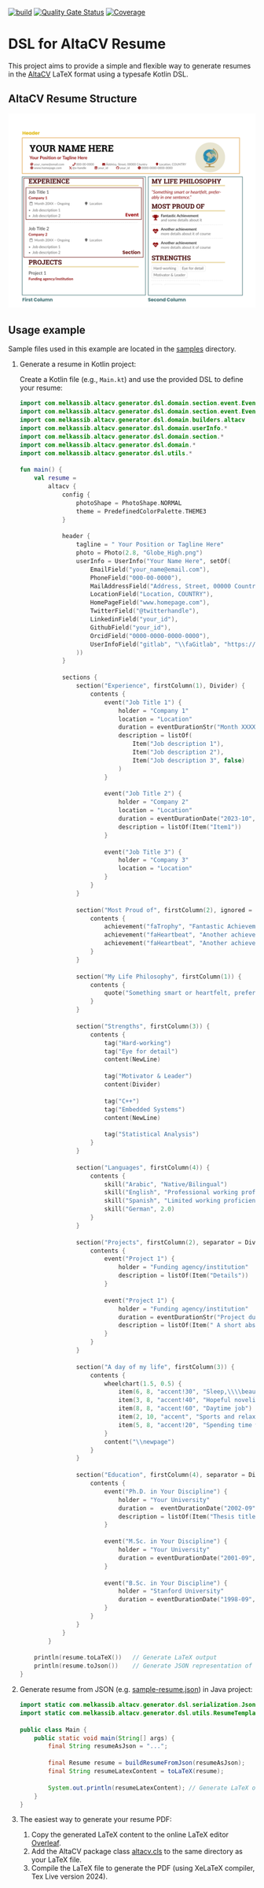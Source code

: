 [![build](https://github.com/melkassib/altacv-generator-dsl/actions/workflows/build.yml/badge.svg?branch=main)](https://github.com/melkassib/altacv-generator-dsl/actions/workflows/build.yml)
[![Quality Gate Status](https://sonarcloud.io/api/project_badges/measure?project=melkassib%3Aaltacv-generator-dsl&metric=alert_status&token=9e220818b8bb03054283a1901586174c188912ad)](https://sonarcloud.io/summary/new_code?id=melkassib%3Aaltacv-generator-dsl)
[![Coverage](https://sonarcloud.io/api/project_badges/measure?project=melkassib%3Aaltacv-generator-dsl&metric=coverage&token=9e220818b8bb03054283a1901586174c188912ad)](https://sonarcloud.io/summary/new_code?id=melkassib%3Aaltacv-generator-dsl)

# DSL for AltaCV Resume

This project aims to provide a simple and flexible way to generate resumes in the [AltaCV](https://github.com/liantze/AltaCV) LaTeX format using a typesafe Kotlin DSL.

## AltaCV Resume Structure
![Sample Resume](docs/images/altacv-structure.png)


## Usage example
Sample files used in this example are located in the [samples](docs/samples) directory.

1. Generate a resume in Kotlin project:

    Create a Kotlin file (e.g., `Main.kt`) and use the provided DSL to define your resume:

    ```kotlin
    import com.melkassib.altacv.generator.dsl.domain.section.event.EventPeriodDate.Companion.eventDurationDate
    import com.melkassib.altacv.generator.dsl.domain.section.event.EventPeriodString.Companion.eventDurationStr
    import com.melkassib.altacv.generator.dsl.domain.builders.altacv
    import com.melkassib.altacv.generator.dsl.domain.userInfo.*
    import com.melkassib.altacv.generator.dsl.domain.section.*
    import com.melkassib.altacv.generator.dsl.domain.*
    import com.melkassib.altacv.generator.dsl.utils.*

    fun main() {
        val resume =
            altacv {
                config {
                    photoShape = PhotoShape.NORMAL
                    theme = PredefinedColorPalette.THEME3
                }

                header {
                    tagline = " Your Position or Tagline Here"
                    photo = Photo(2.8, "Globe_High.png")
                    userInfo = UserInfo("Your Name Here", setOf(
                        EmailField("your_name@email.com"),
                        PhoneField("000-00-0000"),
                        MailAddressField("Address, Street, 00000 Country"),
                        LocationField("Location, COUNTRY"),
                        HomePageField("www.homepage.com"),
                        TwitterField("@twitterhandle"),
                        LinkedinField("your_id"),
                        GithubField("your_id"),
                        OrcidField("0000-0000-0000-0000"),
                        UserInfoField("gitlab", "\\faGitlab", "https://gitlab.com/", "your_id")
                    ))
                }

                sections {
                    section("Experience", firstColumn(1), Divider) {
                        contents {
                            event("Job Title 1") {
                                holder = "Company 1"
                                location = "Location"
                                duration = eventDurationStr("Month XXXX", "Ongoing")
                                description = listOf(
                                    Item("Job description 1"),
                                    Item("Job description 2"),
                                    Item("Job description 3", false)
                                )
                            }

                            event("Job Title 2") {
                                holder = "Company 2"
                                location = "Location"
                                duration = eventDurationDate("2023-10", "2023-10")
                                description = listOf(Item("Item1"))
                            }

                            event("Job Title 3") {
                                holder = "Company 3"
                                location = "Location"
                            }
                        }
                    }

                    section("Most Proud of", firstColumn(2), ignored = false) {
                        contents {
                            achievement("faTrophy", "Fantastic Achievement", "and some details about it")
                            achievement("faHeartbeat", "Another achievement", "more details about it of course")
                            achievement("faHeartbeat", "Another achievement", "more details about it of course")
                        }
                    }

                    section("My Life Philosophy", firstColumn(1)) {
                        contents {
                            quote("Something smart or heartfelt, preferably in one sentence.")
                        }
                    }

                    section("Strengths", firstColumn(3)) {
                        contents {
                            tag("Hard-working")
                            tag("Eye for detail")
                            content(NewLine)

                            tag("Motivator & Leader")
                            content(Divider)

                            tag("C++")
                            tag("Embedded Systems")
                            content(NewLine)

                            tag("Statistical Analysis")
                        }
                    }

                    section("Languages", firstColumn(4)) {
                        contents {
                            skill("Arabic", "Native/Bilingual")
                            skill("English", "Professional working proficiency")
                            skill("Spanish", "Limited working proficiency")
                            skill("German", 2.0)
                        }
                    }

                    section("Projects", firstColumn(2), separator = Divider) {
                        contents {
                            event("Project 1") {
                                holder = "Funding agency/institution"
                                description = listOf(Item("Details"))
                            }

                            event("Project 1") {
                                holder = "Funding agency/institution"
                                duration = eventDurationStr("Project duration")
                                description = listOf(Item(" A short abstract would also work.", withBullet = false))
                            }
                        }
                    }

                    section("A day of my life", firstColumn(3)) {
                        contents {
                            wheelchart(1.5, 0.5) {
                                item(6, 8, "accent!30", "Sleep,\\\\beautiful sleep")
                                item(3, 8, "accent!40", "Hopeful novelist by night")
                                item(8, 8, "accent!60", "Daytime job")
                                item(2, 10, "accent", "Sports and relaxation")
                                item(5, 8, "accent!20", "Spending time with family")
                            }
                            content("\\newpage")
                        }
                    }

                    section("Education", firstColumn(4), separator = Divider) {
                        contents {
                            event("Ph.D. in Your Discipline") {
                                holder = "Your University"
                                duration =  eventDurationDate("2002-09", "2006-06")
                                description = listOf(Item("Thesis title: Wonderful Research",  false))
                            }

                            event("M.Sc. in Your Discipline") {
                                holder = "Your University"
                                duration = eventDurationDate("2001-09", "2002-06")
                            }

                            event("B.Sc. in Your Discipline") {
                                holder = "Stanford University"
                                duration = eventDurationDate("1998-09", "2001-06")
                            }
                        }
                    }
                }
            }

        println(resume.toLaTeX())   // Generate LaTeX output
        println(resume.toJson())    // Generate JSON representation of the resume
    }
    ```

2. Generate resume from JSON (e.g. [sample-resume.json](docs/samples/sample-resume.json)) in Java project:
    ```java
    import static com.melkassib.altacv.generator.dsl.serialization.JsonSerializers.buildResumeFromJson;
    import static com.melkassib.altacv.generator.dsl.utils.ResumeTemplate.toLaTeX;

    public class Main {
        public static void main(String[] args) {
            final String resumeAsJson = "...";

            final Resume resume = buildResumeFromJson(resumeAsJson);
            final String resumeLatexContent = toLaTeX(resume);

            System.out.println(resumeLatexContent); // Generate LaTeX output
        }
    }
    ```
3. The easiest way to generate your resume PDF:
   1. Copy the generated LaTeX content to the online LaTeX editor [Overleaf](https://www.overleaf.com/).
   2. Add the AltaCV package class [altacv.cls](https://github.com/liantze/AltaCV/blob/main/altacv.cls) to the same directory as your LaTeX file.
   3. Compile the LaTeX file to generate the PDF (using XeLaTeX compiler, Tex Live version 2024).
